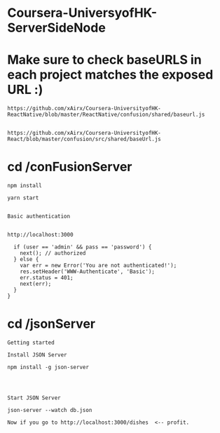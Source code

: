 # Coursera-UniversyofHK-ServerSideNode

# Make sure to check baseURLS in each project matches the exposed URL :) 

    https://github.com/xAirx/Coursera-UniversityofHK-ReactNative/blob/master/ReactNative/confusion/shared/baseurl.js


    https://github.com/xAirx/Coursera-UniversityofHK-React/blob/master/confusion/src/shared/baseUrl.js


# cd /conFusionServer

    npm install

    yarn start


    Basic authentication 


    http://localhost:3000

      if (user == 'admin' && pass == 'password') {
        next(); // authorized
      } else {
        var err = new Error('You are not authenticated!');
        res.setHeader('WWW-Authenticate', 'Basic');
        err.status = 401;
        next(err);
      }
    }



# cd /jsonServer


    Getting started

    Install JSON Server
    
    npm install -g json-server
    
    
    

    Start JSON Server

    json-server --watch db.json

    Now if you go to http://localhost:3000/dishes  <-- profit.
